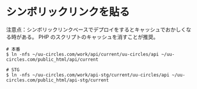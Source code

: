 # シンボリックリンクを貼る

注意点：シンボリックリンクベースでデプロイをするとキャッシュでおかしくなる時がある。
PHP のスクリプトのキャッシュを消すことが推奨。

```shell
# 本番
$ ln -nfs ~/uu-circles.com/work/api/current/uu-circles/api ~/uu-circles.com/public_html/api/current

# STG
$ ln -nfs ~/uu-circles.com/work/api-stg/current/uu-circles/api ~/uu-circles.com/public_html/api-stg/current
```
